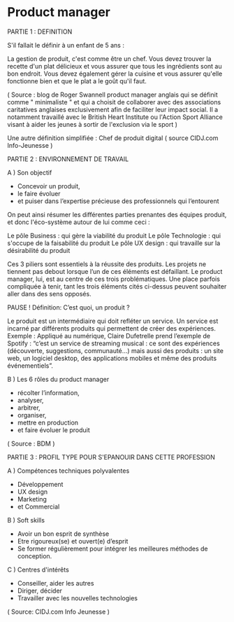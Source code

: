 # Product manager

PARTIE 1 : DEFINITION


S'il fallait le définir à un enfant de 5 ans :

La gestion de produit, c'est comme être un chef. Vous devez trouver la recette d'un plat délicieux et vous assurer que tous les ingrédients sont au bon endroit. Vous devez également gérer la cuisine et vous assurer qu'elle fonctionne bien et que le plat a le goût qu'il faut.

( Source : blog de Roger Swannell product manager anglais qui se définit comme " minimaliste " et qui a choisit de collaborer avec des associations caritatives anglaises exclusivement afin de faciliter leur impact social. Il a notamment travaillé avec le British Heart Institute ou l'Action Sport Alliance visant à aider les jeunes à sortir de l'exclusion via le sport )

Une autre définition simplifiée : Chef de produit digital ( source CIDJ.com Info-Jeunesse ) 




PARTIE 2 : ENVIRONNEMENT DE TRAVAIL 


A ) Son objectif 

- Concevoir un produit,
- le faire évoluer 
- et puiser dans l’expertise précieuse des professionnels qui l’entourent

On peut ainsi résumer les différentes parties prenantes des équipes produit, et donc l'éco-système autour de lui comme ceci :

Le pôle Business : qui gère la viabilité du produit
Le pôle Technologie : qui s'occupe de la faisabilité du produit
Le pôle UX design : qui travaille sur la désirabilité du produit

Ces 3 piliers sont essentiels à la réussite des produits. Les projets ne tiennent pas debout lorsque l’un de ces éléments est défaillant. Le product manager, lui, est au centre de ces trois problématiques. Une place parfois compliquée à tenir, tant les trois éléments cités ci-dessus peuvent souhaiter aller dans des sens opposés.

PAUSE ! Définition: C’est quoi, un produit ?

Le produit est un intermédiaire qui doit refléter un service. Un service est incarné par différents produits qui permettent de créer des expériences. Exemple : Appliqué au numérique, Claire Dufetrelle prend l’exemple de Spotify : “c’est un service de streaming musical : ce sont des expériences (découverte, suggestions, communauté…) mais aussi des produits : un site web, un logiciel desktop, des applications mobiles et même des produits événementiels”.

B ) Les 6 rôles du product manager 

- récolter l’information,
- analyser,
- arbitrer,
- organiser,
- mettre en production
- et faire évoluer le produit

( Source : BDM )




PARTIE 3 : PROFIL TYPE POUR S'EPANOUIR DANS CETTE PROFESSION 


A ) Compétences techniques polyvalentes 

- Développement 
- UX design
- Marketing 
- et Commercial

B ) Soft skills 

- Avoir un bon esprit de synthèse
- Etre rigoureux(se) et ouvert(e) d’esprit
- Se former régulièrement pour intégrer les meilleures méthodes de conception.

C ) Centres d'intérêts 

- Conseiller, aider les autres
- Diriger, décider
- Travailler avec les nouvelles technologies

( Source: CIDJ.com Info Jeunesse ) 
